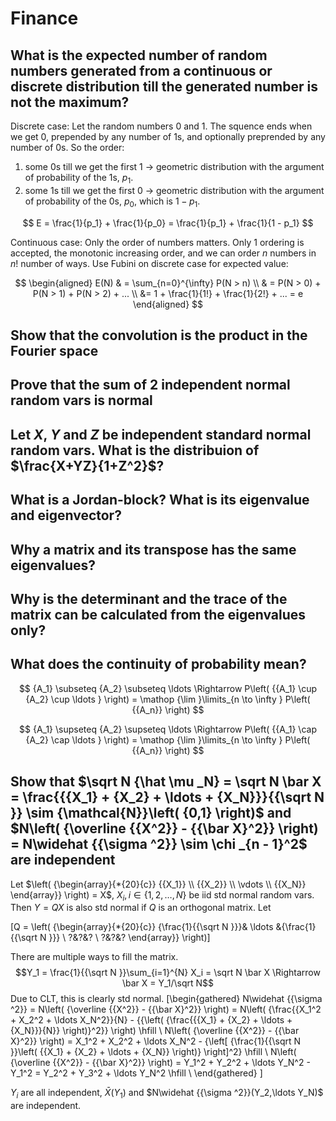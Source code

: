 # Finance

## What is the expected number of random numbers generated from a continuous or discrete distribution till the generated number is not the maximum?

<!-- notecardId: 1754446392381 -->

Discrete case:
Let the random numbers 0 and 1. The squence ends when we get 0, prepended by any number of 1s, and optionally preprended by any number of 0s. So the order:

1. some 0s till we get the first 1 -> geometric distribution with the argument of probability of the 1s, $p_1$.
2. some 1s till we get the first 0 -> geometric distribution with the argument of probability of the 0s, $p_0$, which is $1 - p_1$.

$$
E = \frac{1}{p_1} + \frac{1}{p_0} = \frac{1}{p_1} + \frac{1}{1 - p_1}
$$

Continuous case:
Only the order of numbers matters. Only 1 ordering is accepted, the monotonic increasing order, and we can order $n$ numbers in $n!$ number of ways. Use Fubini on discrete case for expected value:

$$
\begin{aligned}
E(N) & = \sum_{n=0}^{\infty} P(N > n) \\
& = P(N > 0) + P(N > 1) + P(N > 2) + ... \\
&= 1 + \frac{1}{1!} + \frac{1}{2!} + ... = e
\end{aligned}
$$

## Show that the convolution is the product in the Fourier space

## Prove that the sum of 2 independent normal random vars is normal

## Let $X$, $Y$ and $Z$ be independent standard normal random vars. What is the distribuion of $\frac{X+YZ}{1+Z^2}$?

## What is a Jordan-block? What is its eigenvalue and eigenvector?

## Why a matrix and its transpose has the same eigenvalues?

## Why is the determinant and the trace of the matrix can be calculated from the eigenvalues only?

## What does the continuity of probability mean?

$$
{A_1} \subseteq {A_2} \subseteq  \ldots  \Rightarrow P\left( {{A_1} \cup {A_2} \cup  \ldots } \right) = \mathop {\lim }\limits_{n \to \infty } P\left( {{A_n}} \right)
$$

$$
{A_1} \supseteq {A_2} \supseteq  \ldots  \Rightarrow P\left( {{A_1} \cap {A_2} \cap  \ldots } \right) = \mathop {\lim }\limits_{n \to \infty } P\left( {{A_n}} \right)
$$

## Show that $\sqrt N {\hat \mu _N} = \sqrt N \bar X = \frac{{{X_1} + {X_2} +  \ldots  + {X_N}}}{{\sqrt N }} \sim {\mathcal{N}}\left( {0,1} \right)$ and $N\left( {\overline {{X^2}}  - {{\bar X}^2}} \right) = N\widehat {{\sigma ^2}} \sim \chi _{n - 1}^2$ are independent

Let $\left( {\begin{array}{*{20}{c}}
  {{X_1}} \\ 
  {{X_2}} \\ 
   \vdots  \\ 
  {{X_N}} 
\end{array}} \right) = X$, $X_i, i\in \left\{1,2,\ldots,N\right\}$ be iid std normal random vars. Then $Y=QX$ is also std normal if $Q$ is an orthogonal matrix. Let

\[Q = \left( {\begin{array}{*{20}{c}}
  {\frac{1}{{\sqrt N }}}& \ldots &{\frac{1}{{\sqrt N }}} \\ 
  ?&?&? \\ 
  ?&?&? 
\end{array}} \right)\]

There are multiple ways to fill the matrix.
$$Y_1 = \frac{1}{{\sqrt N }}\sum_{i=1}^{N} X_i = \sqrt N \bar X \Rightarrow \bar X = Y_1/\sqrt N$$
Due to CLT, this is clearly std normal.
\[\begin{gathered}
  N\widehat {{\sigma ^2}}  = N\left( {\overline {{X^2}}  - {{\bar X}^2}} \right) = N\left( {\frac{{X_1^2 + X_2^2 +  \ldots X_N^2}}{N} - {{\left( {\frac{{{X_1} + {X_2} +  \ldots  + {X_N}}}{N}} \right)}^2}} \right) \hfill \\
  N\left( {\overline {{X^2}}  - {{\bar X}^2}} \right) = X_1^2 + X_2^2 +  \ldots X_N^2 - {\left[ {\frac{1}{{\sqrt N }}\left( {{X_1} + {X_2} +  \ldots  + {X_N}} \right)} \right]^2} \hfill \\
  N\left( {\overline {{X^2}}  - {{\bar X}^2}} \right) = Y_1^2 + Y_2^2 +  \ldots Y_N^2 - Y_1^2 = Y_2^2 + Y_3^2 +  \ldots Y_N^2 \hfill \\ 
\end{gathered} \]

$Y_i$ are all independent, $\bar X(Y_1)$ and $N\widehat {{\sigma ^2}}(Y_2,\ldots Y_N)$ are independent.

